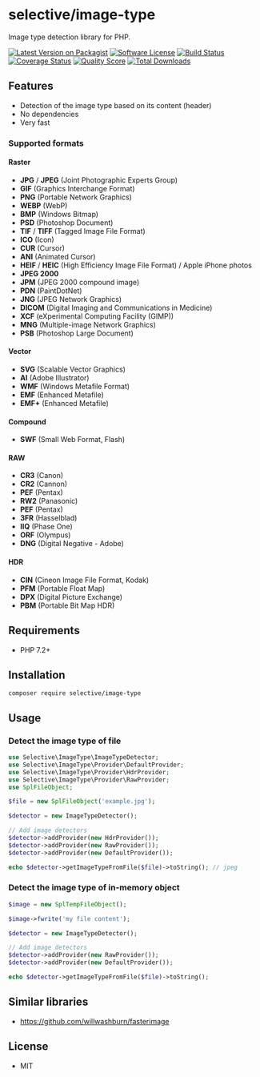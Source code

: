 # selective/image-type

Image type detection library for PHP.

[![Latest Version on Packagist](https://img.shields.io/github/release/selective-php/image-type.svg?style=flat-square)](https://packagist.org/packages/selective/image-type)
[![Software License](https://img.shields.io/badge/license-MIT-brightgreen.svg?style=flat-square)](LICENSE.md)
[![Build Status](https://img.shields.io/travis/selective-php/image-type/master.svg?style=flat-square)](https://travis-ci.org/selective-php/image-type)
[![Coverage Status](https://img.shields.io/scrutinizer/coverage/g/selective-php/image-type.svg?style=flat-square)](https://scrutinizer-ci.com/g/selective-php/image-type/code-structure)
[![Quality Score](https://img.shields.io/scrutinizer/quality/g/selective-php/image-type.svg?style=flat-square)](https://scrutinizer-ci.com/g/selective-php/image-type/?branch=master)
[![Total Downloads](https://img.shields.io/packagist/dt/selective/image-type.svg?style=flat-square)](https://packagist.org/packages/selective/image-type/stats)


## Features

* Detection of the image type based on its content (header)
* No dependencies
* Very fast

### Supported formats

#### Raster

* **JPG** / **JPEG** (Joint Photographic Experts Group)
* **GIF** (Graphics Interchange Format)
* **PNG** (Portable Network Graphics)
* **WEBP** (WebP)
* **BMP** (Windows Bitmap)
* **PSD** (Photoshop Document)
* **TIF** / **TIFF** (Tagged Image File Format)
* **ICO** (Icon)
* **CUR** (Cursor)
* **ANI** (Animated Cursor)
* **HEIF** / **HEIC** (High Efficiency Image File Format) / Apple iPhone photos
* **JPEG 2000**
* **JPM** (JPEG 2000 compound image)
* **PDN** (PaintDotNet)
* **JNG** (JPEG Network Graphics)
* **DICOM** (Digital Imaging and Communications in Medicine)
* **XCF** (eXperimental Computing Facility (GIMP))
* **MNG** (Multiple-image Network Graphics)
* **PSB** (Photoshop Large Document)

#### Vector

* **SVG** (Scalable Vector Graphics)
* **AI** (Adobe Illustrator)
* **WMF** (Windows Metafile Format)
* **EMF** (Enhanced Metafile)
* **EMF+** (Enhanced Metafile)

#### Compound

* **SWF** (Small Web Format, Flash)

#### RAW

* **CR3** (Canon)
* **CR2** (Cannon)
* **PEF** (Pentax)
* **RW2** (Panasonic)
* **PEF** (Pentax)
* **3FR** (Hasselblad)
* **IIQ** (Phase One)
* **ORF** (Olympus)
* **DNG** (Digital Negative - Adobe)

#### HDR

* **CIN** (Cineon Image File Format, Kodak)
* **PFM** (Portable Float Map)
* **DPX** (Digital Picture Exchange)
* **PBM** (Portable Bit Map HDR)

## Requirements

* PHP 7.2+

## Installation

```
composer require selective/image-type
```

## Usage

### Detect the image type of file

```php
use Selective\ImageType\ImageTypeDetector;
use Selective\ImageType\Provider\DefaultProvider;
use Selective\ImageType\Provider\HdrProvider;
use Selective\ImageType\Provider\RawProvider;
use SplFileObject;

$file = new SplFileObject('example.jpg');

$detector = new ImageTypeDetector();

// Add image detectors
$detector->addProvider(new HdrProvider());
$detector->addProvider(new RawProvider());
$detector->addProvider(new DefaultProvider());

echo $detector->getImageTypeFromFile($file)->toString(); // jpeg
```

### Detect the image type of in-memory object

```php
$image = new SplTempFileObject();

$image->fwrite('my file content');

$detector = new ImageTypeDetector();

// Add image detectors
$detector->addProvider(new RawProvider());
$detector->addProvider(new DefaultProvider());

echo $detector->getImageTypeFromFile($file)->toString();
```

## Similar libraries

* https://github.com/willwashburn/fasterimage

## License

* MIT
